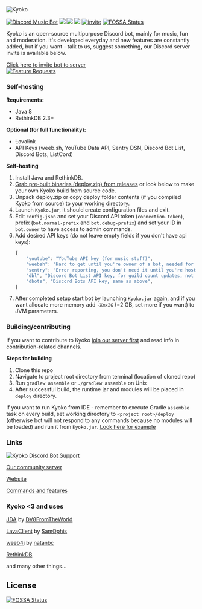 <img src="https://raw.githubusercontent.com/KyokoBot/Kyoko/kyoko-v2/assets/kyokobot-banner2.png" alt="Kyoko"/>

<a href="https://discordbots.org/bot/375750637540868107"><img src="https://discordbots.org/api/widget/upvotes/375750637540868107.svg" alt="Discord Music Bot" /></a> <img src="https://img.shields.io/github/license/KyokoBot/Kyoko.svg"> <img src="https://img.shields.io/github/contributors/KyokoBot/Kyoko.svg"> <img src="https://img.shields.io/badge/jda-3-blue.svg"> [![invite](https://img.shields.io/discord/375752406727786498.svg?logo=discord&colorB=7289DA)](https://discord.gg/ZvDRQf7)
[![FOSSA Status](https://app.fossa.io/api/projects/git%2Bgithub.com%2FKyokoBot%2FKyoko.svg?type=shield)](https://app.fossa.io/projects/git%2Bgithub.com%2FKyokoBot%2FKyoko?ref=badge_shield)

Kyoko is an open-source multipurpose Discord bot, mainly for music, fun and moderation. It's developed everyday and new features are constantly added, but if you want - talk to us, suggest something, our Discord server invite is available below.

[Click here to invite bot to server](https://discordapp.com/oauth2/authorize?&client_id=375750637540868107&scope=bot&permissions=2117598326)
<br>[![Feature Requests](http://feathub.com/KyokoBot/Kyoko?format=svg)](http://feathub.com/KyokoBot/Kyoko)

### Self-hosting

**Requirements:**

- Java 8
- RethinkDB 2.3+

**Optional (for full functionality):**

- ~~Lavalink~~
- API Keys (weeb.sh, YouTube Data API, Sentry DSN, Discord Bot List, Discord Bots, ListCord)

**Self-hosting**

1. Install Java and RethinkDB.
2. [Grab pre-built binaries (deploy.zip) from releases](https://github.com/KyokoBot/Kyoko/releases) or look below to make your own Kyoko build from source code.
3. Unpack deploy.zip or copy deploy folder contents (if you compiled Kyoko from source) to your working directory.
4. Launch `Kyoko.jar`, it should create configuration files and exit.
5. Edit `config.json` and set your Discord API token (`connection.token`), prefix (`bot.normal-prefix` and `bot.debug-prefix`) and set your ID in `bot.owner` to have access to admin commands.
6. Add desired API keys (do not leave empty fields if you don't have api keys):
   ```js
   {
       "youtube": "YouTube API key (for music stuff)",
       "weebsh": "Hard to get until you're owner of a bot, needed for reaction commands",
       "sentry": "Error reporting, you don't need it until you're hosting your own Kyoko-based bot",
       "dbl", "Discord Bot List API key, for guild count updates, not needed if you are just selfhosting",
       "dbots", "Discord Bots API key, same as above",
   }
   ```
7. After completed setup start bot by launching `Kyoko.jar` again, and if you want allocate more memory add `-Xmx2G` (=2 GB, set more if you want) to JVM parameters.

### Building/contributing

If you want to contribute to Kyoko [join our server first](https://discord.gg/ZvDRQf7) and read info in contribution-related channels.

**Steps for building**

1. Clone this repo
2. Navigate to project root directory from terminal (location of cloned repo)
3. Run `gradlew assemble` or `./gradlew assemble` on Unix
4. After successful build, the runtime jar and modules will be placed in `deploy` directory.

If you want to run Kyoko from IDE - remember to execute Gradle `assemble` task on every build, set working directory to `<project root>/deploy` (otherwise bot will not respond to any commands because no modules will be loaded) and run it from `Kyoko.jar`. [Look here for example](http://i.imgur.com/EMWG6Ve.png)

### Links

[![Kyoko Discord Bot Support](https://discordapp.com/api/guilds/375752406727786498/embed.png?style=banner3)](https://discord.gg/ZvDRQf7)

[Our community server](https://discord.gg/ZvDRQf7)

[Website](https://kyokobot.moe)

[Commands and features](https://kyokobot.moe/commands)

### Kyoko <3 and uses

[JDA](https://github.com/DV8FromTheWorld/JDA) by [DV8FromTheWorld](https://github.com/DV8FromTheWorld)

[LavaClient](https://github.com/SamOphis/LavaClient) by [SamOphis](https://github.com/SamOphis)

[weeb4j](https://github.com/natanbc/weeb4j) by [natanbc](https://github.com/natanbc)

[RethinkDB](https://rethinkdb.com)

and many other things...

## License
[![FOSSA Status](https://app.fossa.io/api/projects/git%2Bgithub.com%2FKyokoBot%2FKyoko.svg?type=large)](https://app.fossa.io/projects/git%2Bgithub.com%2FKyokoBot%2FKyoko?ref=badge_large)
